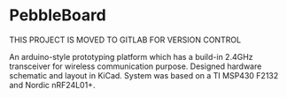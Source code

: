 # PebbleBoard
THIS PROJECT IS MOVED TO GITLAB FOR VERSION CONTROL

An arduino-style prototyping platform which has a build-in 2.4GHz transceiver for wireless communication purpose. Designed hardware schematic and layout in KiCad. System was based on a TI MSP430 F2132 and Nordic nRF24L01+.
